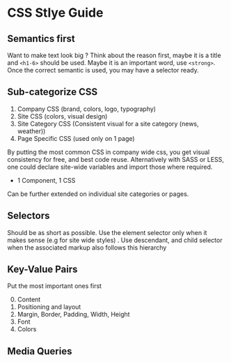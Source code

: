 # CSS Stlye Guide

## Semantics first

Want to make text look big ? Think about the reason first, maybe it is a title and `<h1-6>` should be used. Maybe it is an important word, use `<strong>`. Once the correct semantic is used, you may have a selector ready.

## Sub-categorize CSS

1. Company CSS (brand, colors, logo, typography)
2. Site CSS (colors, visual design)
3. Site Category CSS (Consistent visual for a site category (news, weather))
4. Page Specific CSS (used only on 1 page)

By putting the most common CSS in company wide css, you get visual consistency for free, and best code reuse. Alternatively with SASS or LESS, one could declare site-wide variables and import those where required. 

* 1 Component, 1 CSS

Can be further extended on individual site categories or pages.

## Selectors

Should be as short as possible. Use the element selector only when it makes sense (e.g for site wide styles) . Use descendant, and child selector when the associated markup also follows this hierarchy


## Key-Value Pairs

Put the most important ones first

0. Content
1. Positioning and layout
2. Margin, Border, Padding, Width, Height
3. Font
4. Colors

## Media Queries